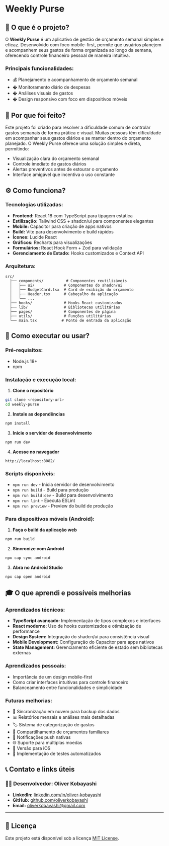 # Weekly Purse

## 📱 O que é o projeto?

O **Weekly Purse** é um aplicativo de gestão de orçamento semanal simples e eficaz. Desenvolvido com foco mobile-first, permite que usuários planejem e acompanhem seus gastos de forma organizada ao longo da semana, oferecendo controle financeiro pessoal de maneira intuitiva.

### Principais funcionalidades:
- 💰 Planejamento e acompanhamento de orçamento semanal
- � Monitoramento diário de despesas
- � Análises visuais de gastos
- � Design responsivo com foco em dispositivos móveis

## 🎯 Por que foi feito?

Este projeto foi criado para resolver a dificuldade comum de controlar gastos semanais de forma prática e visual. Muitas pessoas têm dificuldade em acompanhar seus gastos diários e se manter dentro do orçamento planejado. O Weekly Purse oferece uma solução simples e direta, permitindo:

- Visualização clara do orçamento semanal
- Controle imediato de gastos diários
- Alertas preventivos antes de estourar o orçamento
- Interface amigável que incentiva o uso constante

## ⚙️ Como funciona?

### Tecnologias utilizadas:
- **Frontend:** React 18 com TypeScript para tipagem estática
- **Estilização:** Tailwind CSS + shadcn/ui para componentes elegantes
- **Mobile:** Capacitor para criação de apps nativos
- **Build:** Vite para desenvolvimento e build rápidos
- **Ícones:** Lucide React
- **Gráficos:** Recharts para visualizações
- **Formulários:** React Hook Form + Zod para validação
- **Gerenciamento de Estado:** Hooks customizados e Context API

### Arquitetura:
```
src/
  ├── components/          # Componentes reutilizáveis
  │   ├── ui/             # Componentes do shadcn/ui
  │   ├── BudgetCard.tsx  # Card de exibição do orçamento
  │   ├── Header.tsx      # Cabeçalho da aplicação
  │   └── ...
  ├── hooks/              # Hooks React customizados
  ├── lib/                # Bibliotecas utilitárias
  ├── pages/              # Componentes de página
  ├── utils/              # Funções utilitárias
  └── main.tsx           # Ponto de entrada da aplicação
```

## 🚀 Como executar ou usar?

### Pré-requisitos:
- Node.js 18+
- npm

### Instalação e execução local:

1. **Clone o repositório**
```bash
git clone <repository-url>
cd weekly-purse
```

2. **Instale as dependências**
```bash
npm install
```

3. **Inicie o servidor de desenvolvimento**
```bash
npm run dev
```

4. **Acesse no navegador**
```
http://localhost:8082/
```

### Scripts disponíveis:
- `npm run dev` - Inicia servidor de desenvolvimento
- `npm run build` - Build para produção
- `npm run build:dev` - Build para desenvolvimento
- `npm run lint` - Executa ESLint
- `npm run preview` - Preview do build de produção

### Para dispositivos móveis (Android):

1. **Faça o build da aplicação web**
```bash
npm run build
```

2. **Sincronize com Android**
```bash
npx cap sync android
```

3. **Abra no Android Studio**
```bash
npx cap open android
```

## 🎓 O que aprendi e possíveis melhorias

### Aprendizados técnicos:
- **TypeScript avançado:** Implementação de tipos complexos e interfaces
- **React moderno:** Uso de hooks customizados e otimização de performance
- **Design System:** Integração do shadcn/ui para consistência visual
- **Mobile Development:** Configuração do Capacitor para apps nativos
- **State Management:** Gerenciamento eficiente de estado sem bibliotecas externas

### Aprendizados pessoais:
- Importância de um design mobile-first
- Como criar interfaces intuitivas para controle financeiro
- Balanceamento entre funcionalidades e simplicidade

### Futuras melhorias:
- 🔄 Sincronização em nuvem para backup dos dados
- 📊 Relatórios mensais e análises mais detalhadas
- 🏷️ Sistema de categorização de gastos
- 👥 Compartilhamento de orçamentos familiares
- 🔔 Notificações push nativas
- 🌐 Suporte para múltiplas moedas
- 📱 Versão para iOS
- 🧪 Implementação de testes automatizados

## 📞 Contato e links úteis

### 👨‍💻 Desenvolvedor: Oliver Kobayashi

- **LinkedIn:** [linkedin.com/in/oliver-kobayashi](https://linkedin.com/in/oliver-kobayashi)
- **GitHub:** [github.com/oliverkobayashi](https://github.com/oliverkobayashi)
- **Email:** oliverkobayashi@gmail.com
---

## 📄 Licença

Este projeto está disponível sob a licença [MIT License](LICENSE).
